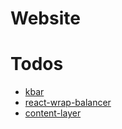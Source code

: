 # Website

# Todos
- [kbar](https://github.com/timc1/kbar)
- [react-wrap-balancer](https://github.com/shuding/react-wrap-balancer)
- [content-layer](https://contentlayer.dev/)

